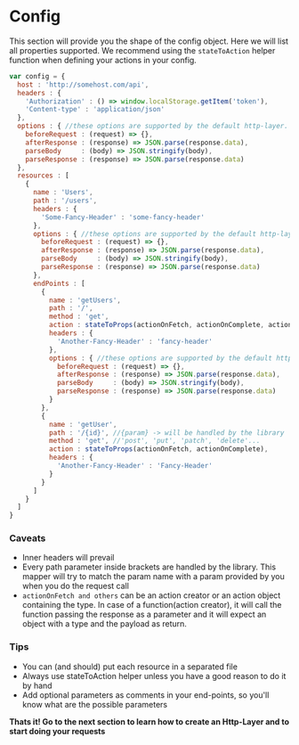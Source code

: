 # Config

This section will provide you the shape of the config object. Here we will list all properties supported. We recommend using the ``stateToAction`` helper function when defining your actions in your config.

```js
var config = {
  host : 'http://somehost.com/api',
  headers : {
    'Authorization' : () => window.localStorage.getItem('token'),
    'Content-type' : 'application/json'
  },
  options : { //these options are supported by the default http-layer.
    beforeRequest : (request) => {},
    afterResponse : (response) => JSON.parse(response.data),
    parseBody     : (body) => JSON.stringify(body),
    parseResponse : (response) => JSON.parse(response.data)
  },
  resources : [
    {
      name : 'Users',
      path : '/users',
      headers : {
        'Some-Fancy-Header' : 'some-fancy-header'
      },
      options : { //these options are supported by the default http-layer.
        beforeRequest : (request) => {},
        afterResponse : (response) => JSON.parse(response.data),
        parseBody     : (body) => JSON.stringify(body),
        parseResponse : (response) => JSON.parse(response.data)
      },
      endPoints : [
        {
          name : 'getUsers',
          path : '/',
          method : 'get',
          action : stateToProps(actionOnFetch, actionOnComplete, actionOnError, actionOnCancelled),
          headers : {
            'Another-Fancy-Header' : 'fancy-header'
          },
          options : { //these options are supported by the default http-layer.
            beforeRequest : (request) => {},
            afterResponse : (response) => JSON.parse(response.data),
            parseBody     : (body) => JSON.stringify(body),
            parseResponse : (response) => JSON.parse(response.data)
          }
        },
        {
          name : 'getUser',
          path : '/{id}', //{param} -> will be handled by the library
          method : 'get', //'post', 'put', 'patch', 'delete'...
          action : stateToProps(actionOnFetch, actionOnComplete),
          headers : {
            'Another-Fancy-Header' : 'Fancy-Header'
          }
        }
      ]
    }
  ]
}
```

### Caveats

* Inner headers will prevail
* Every path parameter inside brackets are handled by the library. This mapper will try to match the param name with a param provided by you when you do the request call
* ``actionOnFetch and others`` can be an action creator or an action object containing the type. In case of a function(action creator), it will call the function passing the response as a parameter and it will expect an object with a type and the payload as return.

### Tips

* You can (and should) put each resource in a separated file
* Always use stateToAction helper unless you have a good reason to do it by hand
* Add optional parameters as comments in your end-points, so you'll know what are the possible parameters

<b>Thats it! Go to the next section to learn how to create an Http-Layer and to start doing your requests</b>

